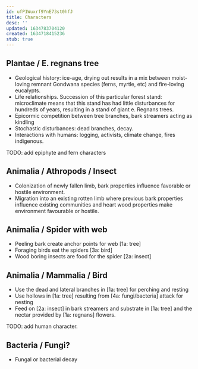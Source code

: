 ```yaml
---
id: ufP1Wuxrf9YnE73st0hfJ
title: Characters
desc: ''
updated: 1634783704120
created: 1634718415236
stub: true
---
```


## Plantae / E. regnans tree 
- Geological history: ice-age, drying out results in a mix between moist-loving remnant Gondwana species (ferns, myrtle, etc) and fire-loving eucalypts.
- Life relationships. Succession of this particular forest stand: microclimate means that this stand has had little disturbances for hundreds of years, resulting in a stand of giant e. Regnans trees.
- Epicormic competition between tree branches, bark streamers acting as kindling
- Stochastic disturbances: dead branches, decay.
- Interactions with humans: logging, activists, climate change, fires indigenous.

TODO: add epiphyte and fern characters

## Animalia / Athropods / Insect  
- Colonization of newly fallen limb, bark properties influence favorable or hostile environment.
- Migration into an existing rotten limb where previous bark properties influence existing communities and heart wood properties make environment favourable or hostile. 

## Animalia / Spider with web 
- Peeling bark create anchor points for web [1a: tree] 
- Foraging birds eat the spiders [3a: bird] 
- Wood boring insects are food for the spider [2a: insect] 
## Animalia / Mammalia / Bird 
- Use the dead and lateral branches in [1a: tree] for perching and resting 
- Use hollows in [1a: tree] resulting from [4a: fungi/bacteria] attack for nesting 
- Feed on [2a: insect] in bark streamers and substrate in [1a: tree] and the nectar provided by [1a: regnans] flowers.

TODO: add human character.
## Bacteria / Fungi? 
- Fungal or bacterial decay 
